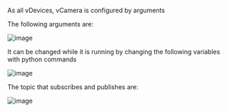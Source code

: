 As all vDevices, vCamera is configured by arguments

The following arguments are:



![image](https://github.com/gmvrachatis/vDevices/assets/66122405/ed597ebb-5b1a-40e8-8ce9-c0f81c8dc4b4)


It can be changed while it is running by changing the following variables with python commands



![image](https://github.com/gmvrachatis/vDevices/assets/66122405/3e93dea7-8db9-4534-89cd-4392becea734)



The topic that subscribes and publishes are:



![image](https://github.com/gmvrachatis/vDevices/assets/66122405/11db8a30-699b-4fdf-9071-02c9d5151b7b)

